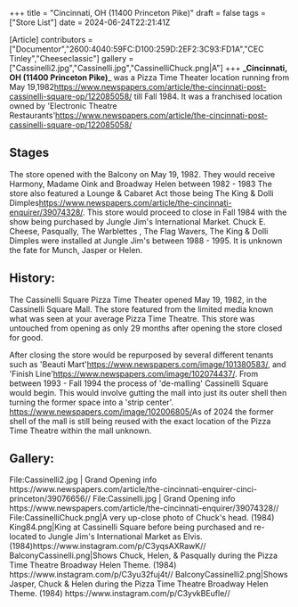 +++
title = "Cincinnati, OH (11400 Princeton Pike)"
draft = false
tags = ["Store List"]
date = 2024-06-24T22:21:41Z

[Article]
contributors = ["Documentor","2600:4040:59FC:D100:259D:2EF2:3C93:FD1A","CEC Tinley","Cheeseclassic"]
gallery = ["Cassinelli2.jpg","Cassinelli.jpg","CassinelliChuck.png|A"]
+++
**_Cincinnati, OH (11400 Princeton Pike)**_ was a Pizza Time Theater location running from May 19,1982<ref>https://www.newspapers.com/article/the-cincinnati-post-cassinelli-square-op/122085058/</ref> till Fall 1984. It was a franchised location owned by 'Electronic Theatre Restaurants'<ref>https://www.newspapers.com/article/the-cincinnati-post-cassinelli-square-op/122085058/</ref>

## Stages ##
The store opened with the Balcony on May 19, 1982. They would receive Harmony, Madame Oink and Broadway Helen between 1982 - 1983  The store also featured a Lounge & Cabaret Act those being The King & Dolli Dimples<ref>https://www.newspapers.com/article/the-cincinnati-enquirer/39074328/</ref>. This store would proceed to close in Fall 1984 with the show being purchased by Jungle Jim's International Market. Chuck E. Cheese, Pasqually, The Warblettes , The Flag Wavers, The King & Dolli Dimples were installed at Jungle Jim's between 1988 - 1995. It is unknown the fate for Munch, Jasper or Helen. 

## History: ##
The Cassinelli Square Pizza Time Theater opened May 19, 1982, in the Cassinelli Square Mall. The store featured from the limited media known what was seen at your average Pizza Time Theatre. This store was untouched from opening as only 29 months after opening the store closed for good.  

After closing the store would be repurposed by several different tenants such as 'Beauti Mart'<ref>https://www.newspapers.com/image/101380583/</ref>, and 'Finish Line'<ref>https://www.newspapers.com/image/102074437/</ref>. From between 1993 - Fall 1994 the process of 'de-malling' Cassinelli Square would begin. This would involve gutting the mall into just its outer shell then turning the former space into a 'strip center'.  <ref>https://www.newspapers.com/image/102006805/</ref>As of 2024 the former shell of the mall is still being reused with the exact location of the Pizza Time Theatre within the mall unknown.  

## Gallery: ##
<gallery>
File:Cassinelli2.jpg | Grand Opening info
<ref>https://www.newspapers.com/article/the-cincinnati-enquirer-cinci-princeton/39076656//</ref>
File:Cassinelli.jpg | Grand Opening info
<ref>https://www.newspapers.com/article/the-cincinnati-enquirer/39074328//</ref>
File:CassinelliChuck.png|A very up-close photo of Chuck's head. (1984)
King84.png|King at Cassinelli Square before being purchased and re-located to Jungle Jim's International Market as Elvis. (1984)<ref>https://www.instagram.com/p/C3yqsAXRawK//</ref>
BalconyCassinelli.png|Shows Chuck, Helen, & Pasqually during the Pizza Time Theatre Broadway Helen Theme. (1984) <ref>https://www.instagram.com/p/C3yu32fuj4t//</ref>
BalconyCassinelli2.png|Shows Jasper, Chuck & Helen during the Pizza Time Theatre Broadway Helen Theme. (1984) <ref>https://www.instagram.com/p/C3yvkBEufle//</ref>
</gallery>